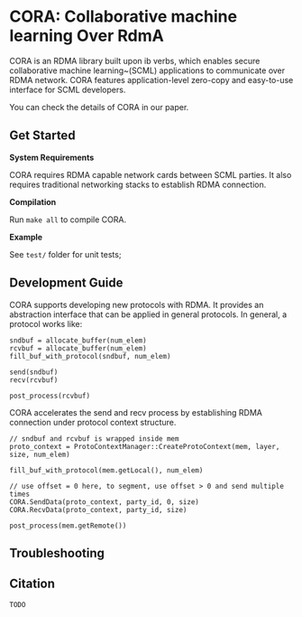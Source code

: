 # CORA: Collaborative machine learning Over RdmA

CORA is an RDMA library built upon ib verbs, which enables secure collaborative machine learning~(SCML) applications to communicate over RDMA network. CORA features application-level zero-copy and easy-to-use interface for SCML developers.

You can check the details of CORA in our paper.

<!-- Table of contents -->

## Get Started

**System Requirements**

CORA requires RDMA capable network cards between SCML parties. It also requires traditional networking stacks to establish RDMA connection. 

**Compilation**

Run `make all` to compile CORA.

**Example**

See `test/` folder for unit tests;


## Development Guide

CORA supports developing new protocols with RDMA. It provides an abstraction interface that can be applied in general protocols. In general, a protocol works like:

```
sndbuf = allocate_buffer(num_elem)
rcvbuf = allocate_buffer(num_elem)
fill_buf_with_protocol(sndbuf, num_elem)

send(sndbuf)
recv(rcvbuf)

post_process(rcvbuf)

```

CORA accelerates the send and recv process by establishing RDMA connection under protocol context structure.

```
// sndbuf and rcvbuf is wrapped inside mem
proto_context = ProtoContextManager::CreateProtoContext(mem, layer, size, num_elem)

fill_buf_with_protocol(mem.getLocal(), num_elem)

// use offset = 0 here, to segment, use offset > 0 and send multiple times
CORA.SendData(proto_context, party_id, 0, size)
CORA.RecvData(proto_context, party_id, size)

post_process(mem.getRemote())

```

## Troubleshooting


## Citation

`TODO`
